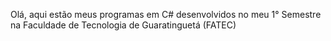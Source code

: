 Olá, aqui estão meus programas em C# desenvolvidos no meu 1° Semestre na Faculdade de Tecnologia de Guaratinguetá (FATEC)